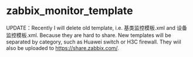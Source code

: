 # zabbix_monitor_template

UPDATE：Recently I will delete old template, i.e. 基类监控模板.xml and 设备监控模板.xml. Because they are hard to share.
New templates will be separated by category, such as Huawei switch or H3C firewall. They wiil also be uploaded to https://share.zabbix.com/.




